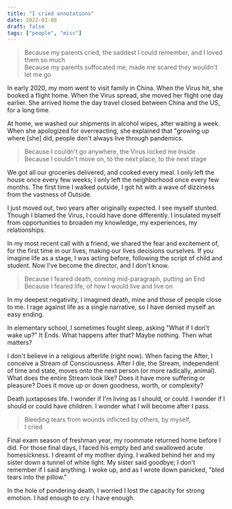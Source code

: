 ```yaml
---
title: "I cried annotations"
date: 2022-01-08
draft: false
tags: ["people", "misc"]
---
```

> Because my parents cried, the saddest I could remember, and I loved them so much</br>Because my parents suffocated me, made me scared they wouldn't let me go

In early 2020, my mom went to visit family in China. When the Virus hit, she booked a flight home. When the Virus spread, she moved her flight one day earlier. She arrived home the day travel closed between China and the US, for a long time.

At home, we washed our shipments in alcohol wipes, after waiting a week. When she apologized for overreacting, she explained that "growing up where [she] did, people don't always live through pandemics. 

> Because I couldn't go anywhere, the Virus locked me Inside</br>Because I couldn't move on, to the next place, to the next stage

We got all our groceries delivered, and cooked every meal. I only left the house once every few weeks; I only left the neighborhood once every few months. The first time I walked outside, I got hit with a wave of dizziness from the vastness of Outside.

I just moved out, two years after originally expected. I see myself stunted. Though I blamed the Virus, I could have done differently. I insulated myself from opportunities to broaden my knowledge, my experiences, my relationships.

In my most recent call with a friend, we shared the fear and excitement of, for the first time in our lives, making our lives decisions ourselves. If you imagine life as a stage, I was acting before, following the script of child and student. Now I've become the director, and I don't know.

> Because I feared death, coming mid-paragraph, putting an End</br>Because I feared life, of how I would live and live on

In my deepest negativity, I imagined death, mine and those of people close to me. I rage against life as a single narrative, so I have denied myself an easy ending.

In elementary school, I sometimes fought sleep, asking "What if I don't wake up?" It Ends. What happens after that? Maybe nothing. Then what matters?

I don't believe in a religious afterlife (right now). When facing the After, I conceive a Stream of Consciousness. After I die, the Stream, independent of time and state, moves onto the next person (or more radically, animal). What does the entire Stream look like? Does it have more suffering or pleasure? Does it move up or down goodness, worth, or complexity?

Death juxtaposes life. I wonder if I'm living as I should, or could. I wonder if I should or could have children. I wonder what I will become after I pass.

> Bleeding tears from wounds inflicted by others, by myself,</br>I cried

Final exam season of freshman year, my roommate returned home before I did. For those final days, I faced his empty bed and swallowed acute homesickness. I dreamt of my mother dying. I walked behind her and my sister down a tunnel of white light. My sister said goodbye; I don't remember if I said anything. I woke up, and as I wrote down panicked, "bled tears into the pillow."

In the hole of pondering death, I worried I lost the capacity for strong emotion. I had enough to cry. I have enough.


